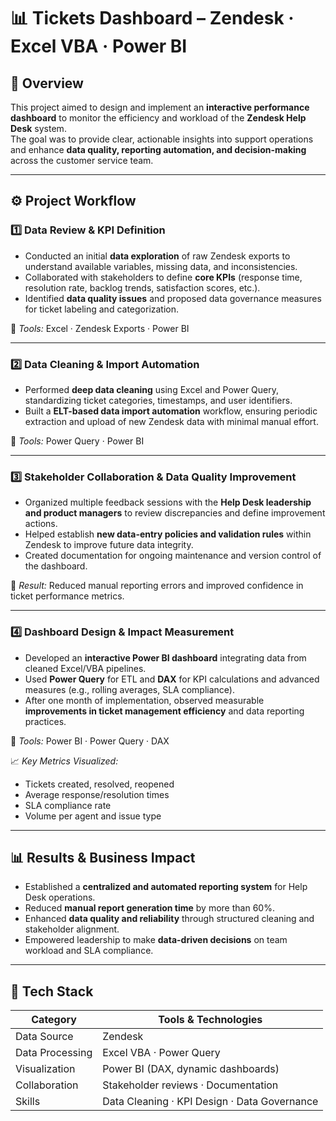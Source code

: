# 📊 Tickets Dashboard – Zendesk · Excel VBA · Power BI

## 🧠 Overview  

This project aimed to design and implement an **interactive performance dashboard** to monitor the efficiency and workload of the **Zendesk Help Desk** system.  
The goal was to provide clear, actionable insights into support operations and enhance **data quality, reporting automation, and decision-making** across the customer service team.  

---

## ⚙️ Project Workflow  

### **1️⃣ Data Review & KPI Definition**
- Conducted an initial **data exploration** of raw Zendesk exports to understand available variables, missing data, and inconsistencies.  
- Collaborated with stakeholders to define **core KPIs** (response time, resolution rate, backlog trends, satisfaction scores, etc.).  
- Identified **data quality issues** and proposed data governance measures for ticket labeling and categorization.  

🧰 *Tools:* Excel · Zendesk Exports · Power BI  

---

### **2️⃣ Data Cleaning & Import Automation**
- Performed **deep data cleaning** using Excel and Power Query, standardizing ticket categories, timestamps, and user identifiers.  
- Built a **ELT-based data import automation** workflow, ensuring periodic extraction and upload of new Zendesk data with minimal manual effort.  

🧰 *Tools:* Power Query · Power BI  

---

### **3️⃣ Stakeholder Collaboration & Data Quality Improvement**
- Organized multiple feedback sessions with the **Help Desk leadership and product managers** to review discrepancies and define improvement actions.  
- Helped establish **new data-entry policies and validation rules** within Zendesk to improve future data integrity.  
- Created documentation for ongoing maintenance and version control of the dashboard.  

💬 *Result:* Reduced manual reporting errors and improved confidence in ticket performance metrics.  

---

### **4️⃣ Dashboard Design & Impact Measurement**
- Developed an **interactive Power BI dashboard** integrating data from cleaned Excel/VBA pipelines.  
- Used **Power Query** for ETL and **DAX** for KPI calculations and advanced measures (e.g., rolling averages, SLA compliance).  
- After one month of implementation, observed measurable **improvements in ticket management efficiency** and data reporting practices.  

🧰 *Tools:* Power BI · Power Query · DAX  

📈 *Key Metrics Visualized:*  
- Tickets created, resolved, reopened  
- Average response/resolution times  
- SLA compliance rate  
- Volume per agent and issue type  

---

## 📊 Results & Business Impact  

- Established a **centralized and automated reporting system** for Help Desk operations.  
- Reduced **manual report generation time** by more than 60%.  
- Enhanced **data quality and reliability** through structured cleaning and stakeholder alignment.  
- Empowered leadership to make **data-driven decisions** on team workload and SLA compliance.  

---

## 🧰 Tech Stack  

| Category | Tools & Technologies |
|-----------|---------------------|
| Data Source | Zendesk |
| Data Processing | Excel VBA · Power Query |
| Visualization | Power BI (DAX, dynamic dashboards) |
| Collaboration | Stakeholder reviews · Documentation |
| Skills | Data Cleaning · KPI Design · Data Governance |
